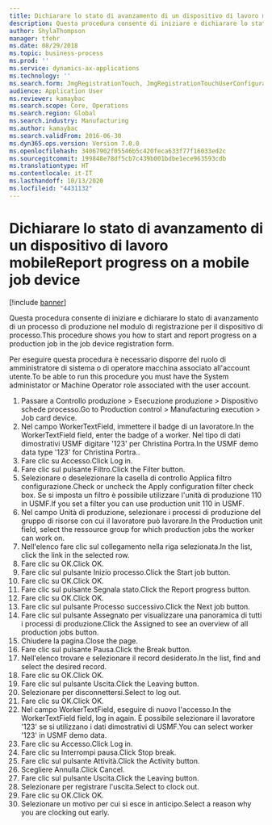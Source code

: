 ```yaml
---
title: Dichiarare lo stato di avanzamento di un dispositivo di lavoro mobile
description: Questa procedura consente di iniziare e dichiarare lo stato di avanzamento di un processo di produzione nel modulo di registrazione per il dispositivo di processo.
author: ShylaThompson
manager: tfehr
ms.date: 08/29/2018
ms.topic: business-process
ms.prod: ''
ms.service: dynamics-ax-applications
ms.technology: ''
ms.search.form: JmgRegistrationTouch, JmgRegistrationTouchUserConfiguration, JmgRegistrationTouchStart, JmgRegistrationTouchReportFeedback, JmgRegistrationTouchAssignedJobs, JmgRegistrationTouchBreak, JmgRegistrationTouchLeave, JmgRegistrationTouchIndirectActivity, JmgDialogForm, JmgRegistrationTouchReportProgress, JmgFeedbackWizard, JmgJobBundleProdFeedback
audience: Application User
ms.reviewer: kamaybac
ms.search.scope: Core, Operations
ms.search.region: Global
ms.search.industry: Manufacturing
ms.author: kamaybac
ms.search.validFrom: 2016-06-30
ms.dyn365.ops.version: Version 7.0.0
ms.openlocfilehash: 34067902f05546b5c420feca633f77f16033ed2c
ms.sourcegitcommit: 199848e78df5cb7c439b001bdbe1ece963593cdb
ms.translationtype: HT
ms.contentlocale: it-IT
ms.lasthandoff: 10/13/2020
ms.locfileid: "4431132"
---
```

# <a name="report-progress-on-a-mobile-job-device"></a><span data-ttu-id="2ba0c-103">Dichiarare lo stato di avanzamento di un dispositivo di lavoro mobile</span><span class="sxs-lookup"><span data-stu-id="2ba0c-103">Report progress on a mobile job device</span></span>

[!include [banner](../../includes/banner.md)]

<span data-ttu-id="2ba0c-104">Questa procedura consente di iniziare e dichiarare lo stato di avanzamento di un processo di produzione nel modulo di registrazione per il dispositivo di processo.</span><span class="sxs-lookup"><span data-stu-id="2ba0c-104">This procedure shows you how to start and report progress on a production job in the job device registration form.</span></span>



<span data-ttu-id="2ba0c-105">Per eseguire questa procedura è necessario disporre del ruolo di amministratore di sistema o di operatore macchina associato all'account utente.</span><span class="sxs-lookup"><span data-stu-id="2ba0c-105">To be able to run this procedure you must have the System administator or Machine Operator role associated with the user account.</span></span>

1. <span data-ttu-id="2ba0c-106">Passare a Controllo produzione > Esecuzione produzione > Dispositivo schede processo.</span><span class="sxs-lookup"><span data-stu-id="2ba0c-106">Go to Production control > Manufacturing execution > Job card device.</span></span>
2. <span data-ttu-id="2ba0c-107">Nel campo WorkerTextField, immettere il badge di un lavoratore.</span><span class="sxs-lookup"><span data-stu-id="2ba0c-107">In the WorkerTextField field, enter the badge of a worker.</span></span> <span data-ttu-id="2ba0c-108">Nel tipo di dati dimostrativi USMF digitare '123' per Christina Portra.</span><span class="sxs-lookup"><span data-stu-id="2ba0c-108">In the USMF demo data type '123' for Christina Portra..</span></span>
3. <span data-ttu-id="2ba0c-109">Fare clic su Accesso.</span><span class="sxs-lookup"><span data-stu-id="2ba0c-109">Click Log in.</span></span>
4. <span data-ttu-id="2ba0c-110">Fare clic sul pulsante Filtro.</span><span class="sxs-lookup"><span data-stu-id="2ba0c-110">Click the Filter button.</span></span>
5. <span data-ttu-id="2ba0c-111">Selezionare o deselezionare la casella di controllo Applica filtro configurazione.</span><span class="sxs-lookup"><span data-stu-id="2ba0c-111">Check or uncheck the Apply configuration filter check box.</span></span> <span data-ttu-id="2ba0c-112">Se si imposta un filtro è possibile utilizzare l'unità di produzione 110 in USMF.</span><span class="sxs-lookup"><span data-stu-id="2ba0c-112">If you set a filter you can use production unit 110 in USMF.</span></span>
6. <span data-ttu-id="2ba0c-113">Nel campo Unità di produzione, selezionare i processi di produzione del gruppo di risorse con cui il lavoratore può lavorare.</span><span class="sxs-lookup"><span data-stu-id="2ba0c-113">In the Production unit field, select the ressource group for which production jobs the worker can work on.</span></span>
7. <span data-ttu-id="2ba0c-114">Nell'elenco fare clic sul collegamento nella riga selezionata.</span><span class="sxs-lookup"><span data-stu-id="2ba0c-114">In the list, click the link in the selected row.</span></span>
8. <span data-ttu-id="2ba0c-115">Fare clic su OK.</span><span class="sxs-lookup"><span data-stu-id="2ba0c-115">Click OK.</span></span>
9. <span data-ttu-id="2ba0c-116">Fare clic sul pulsante Inizio processo.</span><span class="sxs-lookup"><span data-stu-id="2ba0c-116">Click the Start job button.</span></span>
10. <span data-ttu-id="2ba0c-117">Fare clic su OK.</span><span class="sxs-lookup"><span data-stu-id="2ba0c-117">Click OK.</span></span>
11. <span data-ttu-id="2ba0c-118">Fare clic sul pulsante Segnala stato.</span><span class="sxs-lookup"><span data-stu-id="2ba0c-118">Click the Report progress button.</span></span>
12. <span data-ttu-id="2ba0c-119">Fare clic su OK.</span><span class="sxs-lookup"><span data-stu-id="2ba0c-119">Click OK.</span></span>
13. <span data-ttu-id="2ba0c-120">Fare clic sul pulsante Processo successivo.</span><span class="sxs-lookup"><span data-stu-id="2ba0c-120">Click the Next job button.</span></span>
14. <span data-ttu-id="2ba0c-121">Fare clic sul pulsante Assegnato per visualizzare una panoramica di tutti i processi di produzione.</span><span class="sxs-lookup"><span data-stu-id="2ba0c-121">Click the Assigned to see an overview of all production jobs button.</span></span>
15. <span data-ttu-id="2ba0c-122">Chiudere la pagina.</span><span class="sxs-lookup"><span data-stu-id="2ba0c-122">Close the page.</span></span>
16. <span data-ttu-id="2ba0c-123">Fare clic sul pulsante Pausa.</span><span class="sxs-lookup"><span data-stu-id="2ba0c-123">Click the Break button.</span></span>
17. <span data-ttu-id="2ba0c-124">Nell'elenco trovare e selezionare il record desiderato.</span><span class="sxs-lookup"><span data-stu-id="2ba0c-124">In the list, find and select the desired record.</span></span>
18. <span data-ttu-id="2ba0c-125">Fare clic su OK.</span><span class="sxs-lookup"><span data-stu-id="2ba0c-125">Click OK.</span></span>
19. <span data-ttu-id="2ba0c-126">Fare clic sul pulsante Uscita.</span><span class="sxs-lookup"><span data-stu-id="2ba0c-126">Click the Leaving button.</span></span>
20. <span data-ttu-id="2ba0c-127">Selezionare per disconnettersi.</span><span class="sxs-lookup"><span data-stu-id="2ba0c-127">Select to log out.</span></span>
21. <span data-ttu-id="2ba0c-128">Fare clic su OK.</span><span class="sxs-lookup"><span data-stu-id="2ba0c-128">Click OK.</span></span>
22. <span data-ttu-id="2ba0c-129">Nel campo WorkerTextField, eseguire di nuovo l'accesso.</span><span class="sxs-lookup"><span data-stu-id="2ba0c-129">In the WorkerTextField field, log in again.</span></span> <span data-ttu-id="2ba0c-130">È possibile selezionare il lavoratore '123' se si utilizzano i dati dimostrativi di USMF.</span><span class="sxs-lookup"><span data-stu-id="2ba0c-130">You can select worker '123' in USMF demo data.</span></span>
23. <span data-ttu-id="2ba0c-131">Fare clic su Accesso.</span><span class="sxs-lookup"><span data-stu-id="2ba0c-131">Click Log in.</span></span>
24. <span data-ttu-id="2ba0c-132">Fare clic su Interrompi pausa.</span><span class="sxs-lookup"><span data-stu-id="2ba0c-132">Click Stop break.</span></span>
25. <span data-ttu-id="2ba0c-133">Fare clic sul pulsante Attività.</span><span class="sxs-lookup"><span data-stu-id="2ba0c-133">Click the Activity button.</span></span>
26. <span data-ttu-id="2ba0c-134">Scegliere Annulla.</span><span class="sxs-lookup"><span data-stu-id="2ba0c-134">Click Cancel.</span></span>
27. <span data-ttu-id="2ba0c-135">Fare clic sul pulsante Uscita.</span><span class="sxs-lookup"><span data-stu-id="2ba0c-135">Click the Leaving button.</span></span>
28. <span data-ttu-id="2ba0c-136">Selezionare per registrare l'uscita.</span><span class="sxs-lookup"><span data-stu-id="2ba0c-136">Select to clock out.</span></span>
29. <span data-ttu-id="2ba0c-137">Fare clic su OK.</span><span class="sxs-lookup"><span data-stu-id="2ba0c-137">Click OK.</span></span>
30. <span data-ttu-id="2ba0c-138">Selezionare un motivo per cui si esce in anticipo.</span><span class="sxs-lookup"><span data-stu-id="2ba0c-138">Select a reason why you are clocking out early.</span></span>

